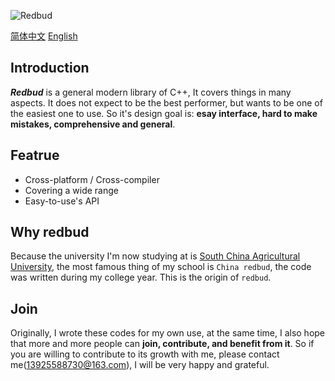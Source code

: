 ![Redbud](http://i1.piimg.com/594413/9f01ee5a73debe8fs.jpg)

[简体中文](https://github.com/Alinshans/redbud/blob/master/README-zh.md)    [English](https://github.com/Alinshans/redbud/blob/master/README.md)

## Introduction

***Redbud*** is a general modern library of C++, It covers things in many aspects. It does not expect to be the best performer, but wants to be one of the easiest one to use. So it's design goal is: **esay interface, hard to make mistakes, comprehensive and general**.

## Featrue

* Cross-platform / Cross-compiler
* Covering a wide range
* Easy-to-use's API

## Why redbud

Because the university I'm now studying at is [South China Agricultural University](https://zh.wikipedia.org/zh-hans/%E5%8D%8E%E5%8D%97%E5%86%9C%E4%B8%9A%E5%A4%A7%E5%AD%A6), the most famous thing of my school is `China redbud`, the code was written during my college year. This is the origin of `redbud`.

## Join

Originally, I wrote these codes for my own use, at the same time, I also hope that more and more people can **join, contribute, and benefit from it**. So if you are willing to contribute to its growth with me, please contact me(13925588730@163.com), I will be very happy and grateful.
